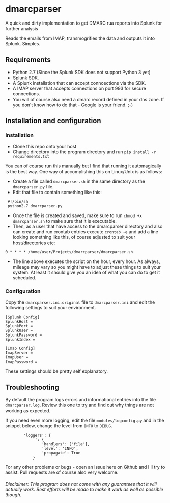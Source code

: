 # dmarcparser
A quick and dirty implementation to get DMARC rua reports into Splunk for further analysis

Reads the emails from IMAP, transmogrifies the data and outputs it into Splunk. Simples.

## Requirements

* Python 2.7 (Since the Splunk SDK does not support Python 3 yet)
* Splunk SDK.
* A Splunk installation that can accept conncections via the SDK.
* A IMAP server that accepts connections on port 993 for secure connections.
* You will of course also need a dmarc record defined in your dns zone. If you don't know how to do that - Google is your friend. ;-)

## Installation and configuration

### Installation
- Clone this repo onto your host
- Change directory into the program directory and run `pip install -r requirements.txt`

You can of course run this manually but I find that running it automagically is the best way. One way of accomplishing
this on Linux/Unix is as follows:
 - Create a file called `dmarcparser.sh` in the same directory as the `dmarcparser.py` file.
 - Edit that file to contain something like this:
~~~~
 #!/bin/sh
 python2.7 dmarcparser.py
~~~~
 - Once the file is created and saved, make sure to run `chmod +x dmarcparser.sh` to make sure that it is executable.
 - Then, as a user that have access to the dmarcparser directory and also can create and run crontab entries execute
 `crontab -e` and add a line looking something like this, of course adjusted to suit your host/directories etc:
~~~~
0 * * * * /home/user/Projects/dmarcparser/dmarcparser.sh
~~~~
 - The line above executes the script on the hour, every hour. As always, mileage may vary so you might have to adjust
 these things to suit your system. At least it should give you an idea of what you can do to get it scheduled.
 
### Configuration

Copy the `dmarcparser.ini.original` file to `dmarcparser.ini` and edit the following settings to suit your environment.

~~~~
[Splunk Config]
SplunkHost =
SplunkPort =
SplunkUser =
SplunkPassword =
SplunkIndex =
~~~~

~~~~
[Imap Config]
ImapServer =
ImapUser =
ImapPassword =
~~~~

These settings should be pretty self explanatory. 

## Troubleshooting

By default the program logs errors and informational entries into the file `dmarcparser.log`. Review this one to try and find out why things are not working as expected.
 
If you need even more logging, edit the file `modules/logconfig.py` and in the snippet below, change the level from `INFO` to `DEBUG`.  

~~~~
        'loggers': {
            '': {
                'handlers': ['file'],
                'level': 'INFO',
                'propagate': True
            }
~~~~

For any other problems or bugs - open an issue here on Github and I'll try to assist. Pull requests are of course also very welcome.
###### Disclaimer: This program does not come with any guarantees that it will actually work. Best efforts will be made to make it work as well as possible though.
